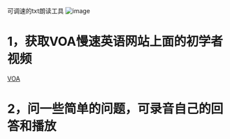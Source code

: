 可调速的txt朗读工具
![image](https://github.com/user-attachments/assets/5a42f002-4f6a-4380-aa36-36e768f5e0c7)
# 1，获取VOA慢速英语网站上面的初学者视频  

[VOA](https://learningenglish.voanews.com/a/6654462.html)

# 2，问一些简单的问题，可录音自己的回答和播放
